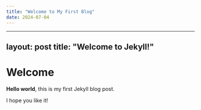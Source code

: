```yaml
---
title: "Welcome to My First Blog"
date: 2024-07-04
---
```

---
layout: post
title:  "Welcome to Jekyll!"
---

# Welcome

**Hello world**, this is my first Jekyll blog post.

I hope you like it!
